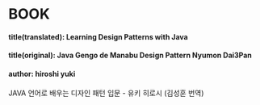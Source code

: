 # BOOK

#### title(translated): Learning Design Patterns with Java
#### title(original): Java Gengo de Manabu Design Pattern Nyumon Dai3Pan
#### author: hiroshi yuki

JAVA 언어로 배우는 디자인 패턴 입문 - 유키 히로시 (김성훈 번역)
